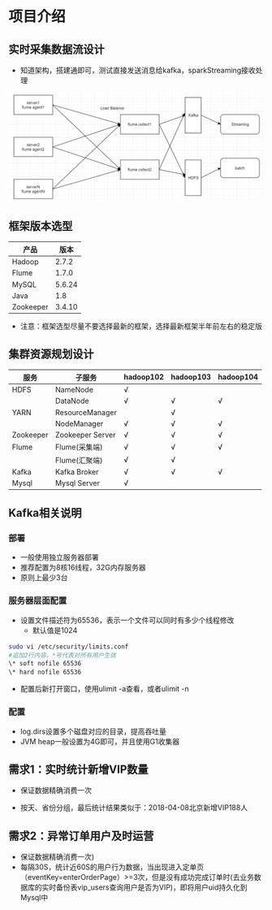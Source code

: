 # 项目介绍





## 实时采集数据流设计

- 知道架构，搭建通即可，测试直接发送消息给kafka，sparkStreaming接收处理

![data_flow](img/17.png)



## 框架版本选型

| 产品      | 版本   |
| --------- | ------ |
| Hadoop    | 2.7.2  |
| Flume     | 1.7.0  |
| MySQL     | 5.6.24 |
| Java      | 1.8    |
| Zookeeper | 3.4.10 |

- 注意：框架选型尽量不要选择最新的框架，选择最新框架半年前左右的稳定版



## 集群资源规划设计

| **服务**  | **子服务**       | hadoop102 | hadoop103 | hadoop104 |
| --------- | ---------------- | --------- | --------- | --------- |
| HDFS      | NameNode         | √         |           |           |
|           | DataNode         | √         | √         | √         |
| YARN      | ResourceManager  |           | √         |           |
|           | NodeManager      | √         | √         | √         |
| Zookeeper | Zookeeper Server | √         | √         | √         |
| Flume     | Flume(采集端)    | √         | √         | √         |
|           | Flume(汇聚端)    | √         | √         |           |
| Kafka     | Kafka Broker     | √         | √         | √         |
| Mysql     | Mysql Server     | √         |           |           |



## Kafka相关说明



### 部署

- 一般使用独立服务器部署
- 推荐配置为8核16线程，32G内存服务器
- 原则上最少3台



### 服务器层面配置

- 设置文件描述符为65536，表示一个文件可以同时有多少个线程修改
  - 默认值是1024

```bash
sudo vi /etc/security/limits.conf
#追加2行内容，*号代表对所有用户生效
\* soft nofile 65536
\* hard nofile 65536
```

- 配置后新打开窗口，使用ulimit -a查看，或者ulimit -n



### 配置

- log.dirs设置多个磁盘对应的目录，提高吞吐量
- JVM heap一般设置为4G即可，并且使用G1收集器



## 需求1：实时统计新增VIP数量

- 保证数据精确消费一次

- 按天、省份分组，最后统计结果类似于：2018-04-08北京新增VIP188人

   



## 需求2：异常订单用户及时运营

- 保证数据精确消费一次)
- 每隔30S，统计近60S的用户行为数据，当出现进入定单页（eventKey=enterOrderPage）>=3次，但是没有成功完成订单时(去业务数据库的实时备份表vip_users查询用户是否为VIP)，即将用户uid持久化到Mysql中
  
